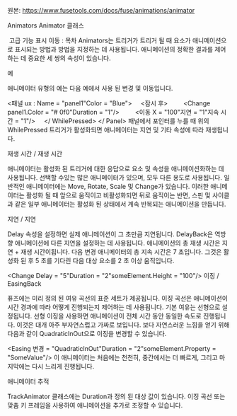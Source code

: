 원본: https://www.fusetools.com/docs/fuse/animations/animator

Animators Animator 클래스

 고급 기능 표시
이동 :
목차
Animators는 트리거가 트리거 될 때 요소가 애니메이션으로 표시되는 방법과 방법을 지정하는 데 사용됩니다. 애니메이션의 정확한 결과를 제어하는 ​​데 중요한 세 쌍의 속성이 있습니다.

예

애니메이터 유형의 예는 다음 예에서 사용 된 변경 및 이동입니다.

<패널 ux : Name = "panel1"Color = "Blue">
    <잠시 후>
        <Change panel1.Color = "# 0f0"Duration = "1"/>
        <이동 X = "100"지연 = "1"지속 시간 = "1"/>
    </ WhilePressed>
</ Panel>
패널에서 포인터를 누를 때 위의 WhilePressed 트리거가 활성화되면 애니메이터는 지연 및 기타 속성에 따라 재생됩니다.

재생 시간 / 재생 시간

애니메이터는 활성화 된 트리거에 대한 응답으로 요소 및 속성을 애니메이션화하는 데 사용됩니다. 선택할 수있는 많은 애니메이터가 있으며, 모두 다른 용도로 사용됩니다. 일반적인 애니메이터에는 Move, Rotate, Scale 및 Change가 있습니다. 이러한 애니메이터는 활성화 될 때 앞으로 움직이고 비활성화되면 뒤로 움직이는 반면, 스핀 및 사이클과 같은 일부 애니메이터는 활성화 된 상태에서 계속 반복되는 애니메이션을 만듭니다.

지연 / 지연

Delay 속성을 설정하면 실제 애니메이션이 그 초만큼 지연됩니다. DelayBack은 역방향 애니메이션에 다른 지연을 설정하는 데 사용됩니다. 애니메이션의 총 재생 시간은 지연 + 재생 시간이됩니다. 다음 변경 애니메이터의 총 지속 시간은 7 초입니다. 그것은 활성화 된 후 5 초를 기다린 다음 대상 요소를 2 초 이상 움직입니다.

<Change Delay = "5"Duration = "2"someElement.Height = "100"/>
이징 / EasingBack

퓨즈에는 미리 정의 된 여유 곡선의 표준 세트가 제공됩니다. 이징 곡선은 애니메이션이 시간 경과에 따라 어떻게 진행되는지 제어하는 ​​데 사용됩니다. 기본 여유는 선형으로 설정됩니다. 선형 이징을 사용하면 애니메이션이 전체 시간 동안 동일한 속도로 진행됩니다. 이것은 대개 아주 부자연스럽고 가짜로 보입니다. 보다 자연스러운 느낌을 얻기 위해 다음과 같이 QuadraticInOut으로 이징을 변경할 수 있습니다.

<Easing 변경 = "QuadraticInOut"Duration = "2"someElement.Property = "SomeValue"/>
이 애니메이터는 처음에는 천천히, 중간에서는 더 빠르게, 그리고 마지막에는 다시 느리게 진행됩니다.

애니메이터 추적

TrackAnimator 클래스에는 Duration과 정의 된 대상 값이 있습니다. 이징 곡선 또는 맞춤 키 프레임을 사용하여 애니메이션을 추가로 조정할 수 있습니다.

